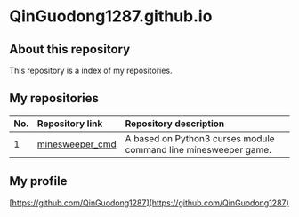 # QinGuodong1287.github.io

## About this repository
This repository is a index of my repositories.

## My repositories
|No.|Repository link|Repository description|
|:--|:--------------|:---------------------|
|1|[minesweeper_cmd](https://github.com/QinGuodong1287/minesweeper_cmd)|A based on Python3 curses module command line minesweeper game.|

## My profile
[https://github.com/QinGuodong1287](https://github.com/QinGuodong1287)
